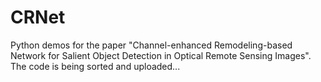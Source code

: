 # CRNet
Python demos for the paper "Channel-enhanced Remodeling-based Network for Salient Object Detection in Optical Remote Sensing Images".
The code is being sorted and uploaded...
